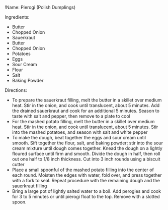 !Name: Pierogi (Polish Dumplings)

Ingredients:
- Butter
- Chopped Onion
- Sauerkraut
- Butter
- Chopped Onion
- Potatoes
- Eggs
- Sour Cream
- Flour
- Salt
- Baking Powder

Directions:
- To prepare the sauerkraut filling, melt the butter in a skillet over medium heat. Stir in the onion, and cook until translucent, about 5 minutes. Add the drained sauerkraut and cook for an additional 5 minutes. Season to taste with salt and pepper, then remove to a plate to cool
- For the mashed potato filling, melt the butter in a skillet over medium heat. Stir in the onion, and cook until translucent, about 5 minutes. Stir into the mashed potatoes, and season with salt and white pepper
- To make the dough, beat together the eggs and sour cream until smooth. Sift together the flour, salt, and baking powder; stir into the sour cream mixture until dough comes together. Knead the dough on a lightly floured surface until firm and smooth. Divide the dough in half, then roll out one half to 1/8 inch thickness. Cut into 3 inch rounds using a biscuit cutter
- Place a small spoonful of the mashed potato filling into the center of each round. Moisten the edges with water, fold over, and press together with a fork to seal. Repeat procedure with the remaining dough and the sauerkraut filling
- Bring a large pot of lightly salted water to a boil. Add perogies and cook for 3 to 5 minutes or until pierogi float to the top. Remove with a slotted spoon.
